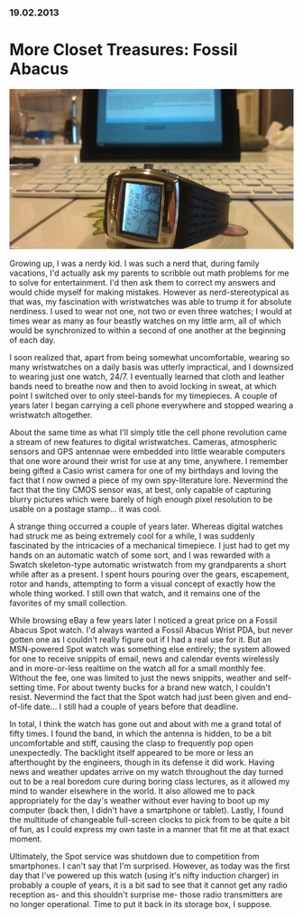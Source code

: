 ### 19.02.2013

# More Closet Treasures: Fossil Abacus

![abacus](media/abacus.jpg)

Growing up, I was a nerdy kid. I was such a nerd that, during family vacations, I'd actually ask my parents to scribble out math problems for me to solve for entertainment. I'd then ask them to correct my answers and would chide myself for making mistakes. However as nerd-stereotypical as that was, my fascination with wristwatches was able to trump it for absolute nerdiness. I used to wear not one, not two or even three watches; I would at times wear as many as four beastly watches on my little arm, all of which would be synchronized to within a second of one another at the beginning of each day.

I soon realized that, apart from being somewhat uncomfortable, wearing so many wristwatches on a daily basis was utterly impractical, and I downsized to wearing just one watch, 24/7. I eventually learned that cloth and leather bands need to breathe now and then to avoid locking in sweat, at which point I switched over to only steel-bands for my timepieces. A couple of years later I began carrying a cell phone everywhere and stopped wearing a wristwatch altogether.

About the same time as what I'll simply title the cell phone revolution came a stream of new features to digital wristwatches. Cameras, atmospheric sensors and GPS antennae were embedded into little wearable computers that one wore around their wrist for use at any time, anywhere. I remember being gifted a Casio wrist camera for one of my birthdays and loving the fact that I now owned a piece of my own spy-literature lore. Nevermind the fact that the tiny CMOS sensor was, at best, only capable of capturing blurry pictures which were barely of high enough pixel resolution to be usable on a postage stamp... it was cool.

A strange thing occurred a couple of years later. Whereas digital watches had struck me as being extremely cool for a while, I was suddenly fascinated by the intricacies of a mechanical timepiece. I just had to get my hands on an automatic watch of some sort, and I was rewarded with a Swatch skeleton-type automatic wristwatch from my grandparents a short while after as a present. I spent hours pouring over the gears, escapement, rotor and hands, attempting to form a visual concept of exactly how the whole thing worked. I still own that watch, and it remains one of the favorites of my small collection.

While browsing eBay a few years later I noticed a great price on a Fossil Abacus Spot watch. I'd always wanted a Fossil Abacus Wrist PDA, but never gotten one as I couldn't really figure out if I had a real use for it. But an MSN-powered Spot watch was something else entirely; the system allowed for one to receive snippits of email, news and calendar events wirelessly and in more-or-less realtime on the watch all for a small monthly fee. Without the fee, one was limited to just the news snippits, weather and self-setting time. For about twenty bucks for a brand new watch, I couldn't resist. Nevermind the fact that the Spot watch had just been given and end-of-life date... I still had a couple of years before that deadline.

In total, I think the watch has gone out and about with me a grand total of fifty times. I found the band, in which the antenna is hidden, to be a bit uncomfortable and stiff, causing the clasp to frequently pop open unexpectedly. The backlight itself appeared to be more or less an afterthought by the engineers, though in its defense it did work. Having news and weather updates arrive on my watch throughout the day turned out to be a real boredom cure during boring class lectures, as it allowed my mind to wander elsewhere in the world. It also allowed me to pack appropriately for the day's weather without ever having to boot up my computer (back then, I didn't have a smartphone or tablet). Lastly, I found the multitude of changeable full-screen clocks to pick from to be quite a bit of fun, as I could express my own taste in a manner that fit me at that exact moment.

Ultimately, the Spot service was shutdown due to competition from smartphones. I can't say that I'm surprised. However, as today was the first day that I've powered up this watch (using it's nifty induction charger) in probably a couple of years, it is a bit sad to see that it cannot get any radio reception as- and this shouldn't surprise me- those radio transmitters are no longer operational. Time to put it back in its storage box, I suppose.